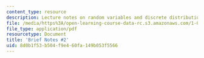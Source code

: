 ```yaml
---
content_type: resource
description: Lecture notes on random variables and discrete distributions.
file: /media/https%3A/open-learning-course-data-rc.s3.amazonaws.com/1-010-uncertainty-in-engineering-fall-2008/8d0b1f53b504f9e460fa149b053f5566_notes_02.pdf
file_type: application/pdf
resourcetype: Document
title: 'Brief Notes #2'
uid: 8d0b1f53-b504-f9e4-60fa-149b053f5566
---
```

